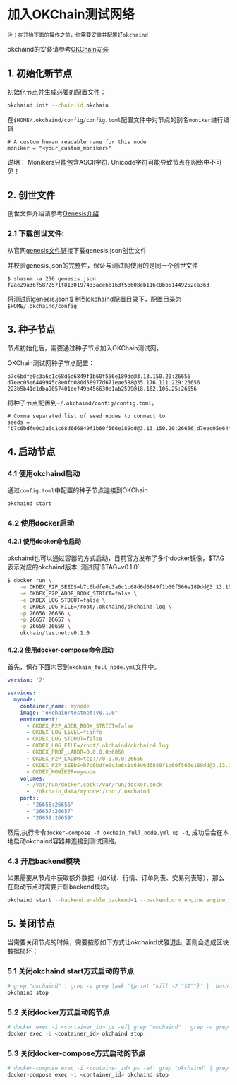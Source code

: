 
# 加入OKChain测试网络

```
注：在开始下面的操作之前，你需要安装并配置好okchaind
```
okchaind的安装请参考[OKChain安装](install.html##OKChain安装)

## 1. 初始化新节点

初始化节点并生成必要的配置文件：
```bash
okchaind init --chain-id okchain 
```

在`$HOME/.okchaind/config/config.toml`配置文件中对节点的别名`moniker`进行编辑
```
# A custom human readable name for this node
moniker = "<your_custom_moniker>"
```
说明：
Monikers只能包含ASCII字符. Unicode字符可能导致节点在网络中不可见！


## 2. 创世文件

创世文件介绍请参考[Genesis介绍](genesis.md)

### 2.1 下载创世文件:

从官网[genesis文件](https://github.com/okex/okchain-binaries/blob/master/genesis.json)链接下载genesis.json创世文件

并校验genesis.json的完整性，保证与测试网使用的是同一个创世文件
```
$ shasum -a 256 genesis.json
f2ae29a36f5872571f8130197433ace6b163f56608eb116c8bb51449252ca363
```
将测试网genesis.json复制到okchaind配置目录下，配置目录为`$HOME/.okchaind/config`

## 3. 种子节点

节点初始化后，需要通过种子节点加入OKChain测试网。

OKChain测试网种子节点配置：
```
b7c6bdfe0c3a6c1c68d6d6849f1b60f566e189dd@3.13.150.20:26656
d7eec05e6449945c8e0fd080d58977d671eae588@35.176.111.229:26656
223b5b41d1dba9057401def49b456630e1ab2599@18.162.106.25:26656
```
将种子节点配置到`~/.okchaind/config/config.toml`。
```
# Comma separated list of seed nodes to connect to
seeds = "b7c6bdfe0c3a6c1c68d6d6849f1b60f566e189dd@3.13.150.20:26656,d7eec05e6449945c8e0fd080d58977d671eae588@35.176.111.229:26656,223b5b41d1dba9057401def49b456630e1ab2599@18.162.106.25:26656"

```

## 4. 启动节点

### 4.1 使用okchaind启动

通过`config.toml`中配置的种子节点连接到OKChain
```bash
okchaind start 
```


### 4.2 使用docker启动

#### 4.2.1 使用docker命令启动

okchaind也可以通过容器的方式启动，目前官方发布了多个docker镜像，$TAG表示对应的okchaind版本, 测试网`$TAG=v0.1.0`.
```bash
$ docker run \
    -e OKDEX_P2P_SEEDS=b7c6bdfe0c3a6c1c68d6d6849f1b60f566e189dd@3.13.150.20:26656,d7eec05e6449945c8e0fd080d58977d671eae588@35.176.111.229:26656,223b5b41d1dba9057401def49b456630e1ab2599@18.162.106.25:26656 \
    -e OKDEX_P2P_ADDR_BOOK_STRICT=false \
    -e OKDEX_LOG_STDOUT=false \
    -e OKDEX_LOG_FILE=/root/.okchaind/okchaind.log \
    -p 26656:26656 \
    -p 26657:26657 \
    -p 26659:26659 \
    okchain/testnet:v0.1.0
```
#### 4.2.2 使用docker-compose命令启动

首先，保存下面内容到`okchain_full_node.yml`文件中。
```yml
version: '2'

services:
  mynode:
    container_name: mynode
    image: "okchain/testnet:v0.1.0"
    environment:
      - OKDEX_P2P_ADDR_BOOK_STRICT=false
      - OKDEX_LOG_LEVEL=*:info
      - OKDEX_LOG_STDOUT=false
      - OKDEX_LOG_FILE=/root/.okchaind/okchaind.log
      - OKDEX_PROF_LADDR=0.0.0.0:6060
      - OKDEX_P2P_LADDR=tcp://0.0.0.0:26656
      - OKDEX_P2P_SEEDS=b7c6bdfe0c3a6c1c68d6d6849f1b60f566e189dd@3.13.150.20:26656,d7eec05e6449945c8e0fd080d58977d671eae588@35.176.111.229:26656,223b5b41d1dba9057401def49b456630e1ab2599@18.162.106.25:26656
      - OKDEX_MONIKER=mynode
    volumes:
      - /var/run/docker.sock:/var/run/docker.sock
      - ./okchain_data/mynode:/root/.okchaind
    ports:
      - "26656:26656"
      - "26657:26657"
      - "26659:26659"
```
然后,执行命令`docker-compose -f okchain_full_node.yml up -d`, 成功后会在本地启动okchaind容器并连接到测试网络。


### 4.3 开启backend模块

如果需要从节点中获取额外数据（如K线、行情、订单列表、交易列表等），那么在启动节点时需要开启backend模块。
```bash
okchaind start --backend.enable_backend=1 --backend.orm_engine.engine_type=sqlite3 --backend.orm_engine.connect_str=$db_filepath
```

## 5. 关闭节点

当需要关闭节点的时候，需要按照如下方式让okchaind优雅退出, 否则会造成区块数据损坏：

### 5.1 关闭okchaind start方式启动的节点

```bash
# grep "okchaind" | grep -v grep |awk '{print "kill -2 "$1""}' |  bash
okchaind stop
```

### 5.2 关闭docker方式启动的节点

```bash
# docker exec -i <container_id> ps -ef| grep "okchaind" | grep -v grep |awk '{print "kill -2 "$1""}' | docker exec -i <container_id> /bin/bash
docker exec -i <container_id> okchaind stop
```

### 5.3 关闭docker-compose方式启动的节点

```bash
# docker-compose exec -i <container_id> ps -ef| grep "okchaind" | grep -v grep |awk '{print "kill -2 "$1""}' | docker-compose exec -i <container_id> /bin/bash
docker-compose exec -i <container_id> okchaind stop
```
